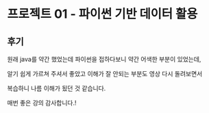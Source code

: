 # 프로젝트 01 - 파이썬 기반 데이터 활용

## 후기

원래 java를 약간 했었는데 파이썬을 접하다보니 약간 어색한 부분이 있었는데,

 알기 쉽게 가르쳐 주셔서 좋았고 이해가 잘 안되는  부분도 영상 다시 돌려보면서

복습하니 나름 이해가 됬던 것 같습니다. 

매번 좋은 강의 감사합니다.!